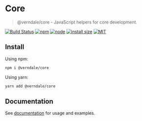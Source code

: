 # Core

> @verndale/core - JavaScript helpers for core development.

[![Build Status][build-image]][build-url]
[![npm][npm]][npm-url]
[![node][node]][node-url]
[![install size][size]][size-url]
[![MIT][mit-image]][mit-url]

## Install

Using npm:

```bash
npm i @verndale/core
```

Using yarn:

```bash
yarn add @verndale/core
```

## Documentation

See [documentation](https://verndale.github.io/core/) for usage and examples.

[build-image]: https://travis-ci.com/verndale/core.svg?branch=master
[build-url]: https://travis-ci.com/verndale/core
[mit-image]: https://img.shields.io/github/license/mashape/apistatus.svg
[mit-url]: https://github.com/verndale/core/blob/master/LICENSE
[npm]: https://img.shields.io/npm/v/@verndale/core.svg
[npm-url]: https://npmjs.com/package/@verndale/core
[node]: https://img.shields.io/node/v/@verndale/core.svg
[node-url]: https://nodejs.org
[size]: https://packagephobia.now.sh/badge?p=@verndale/core
[size-url]: https://packagephobia.now.sh/result?p=@verndale/core

